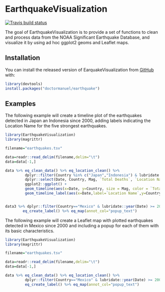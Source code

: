 
# EarthquakeVisualization

<!-- badges: start -->
[![Travis build status](https://travis-ci.com/doctormanuel/earthquake.svg?branch=master)](https://travis-ci.com/doctormanuel/earthquake)
<!-- badges: end -->

The goal of EarthquakeVisualization is to provide a set of functions to clean
    and process data from the NOAA Significant Earthquake Database, and
    visualize it by using ad hoc ggplot2 geoms and Leaflet maps.

## Installation

You can install the released version of EarquakeVisualization from [GitHub](https://github.com/doctormanuel/earthquake) with:

``` r
library(devtools)
install.packages("doctormanuel/earthquake")
```

## Examples


The following example will create a timeline plot of the earthquakes detected
in Japan an Indonesia since 2000, adding labels indicating the Location Name
for the five strongest earthquakes.

``` r
library(EarthquakeVisualization)
library(magrittr)

filename="earthquakes.tsv"

data=readr::read_delim(filename,delim="\t")
data=data[-1,]

data %>% eq_clean_data() %>% eq_location_clean() %>%
         dplyr::filter(Country %in% c("Japan","Indonesia") & lubridate::year(Date) >= 2000 ) %>%
         dplyr::select(Date, Country, Mag, `Total Deaths`, `Location Name`)  %>%
         ggplot2::ggplot() +
         geom_timeline(aes(x=Date, y=Country, size = Mag, color = `Total Deaths`))+
         geom_timeline_label(aes(x=Date,label=`Location Name`,y=Country,mag=Mag,n_max=5))


data3 %>% dplyr::filter(Country=="Mexico" & lubridate::year(Date) >= 2000) %>%
        eq_create_label() %>% eq_map(annot_col="popup_text")

```

The following example will create a Leaflet map with plotted earthquakes
detected in Mexico since 2000 and including a popup for each of them with its
basic characteristics.

``` r
library(EarthquakeVisualization)
library(magrittr)

filename="earthquakes.tsv"

data=readr::read_delim(filename,delim="\t")
data=data[-1,]

data %>% eq_clean_data() %>% eq_location_clean() %>%
         dplyr::filter(Country=="Mexico" & lubridate::year(Date) >= 2000) %>%
         eq_create_label() %>% eq_map(annot_col="popup_text")
```
